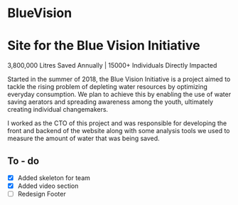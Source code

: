 # BlueVision

# Site for the Blue Vision Initiative

3,800,000 Litres Saved Annually | 15000+ Individuals Directly Impacted

Started in the summer of 2018, the Blue Vision Initiative is a project aimed to tackle the rising problem of depleting water resources by optimizing everyday consumption. We plan to achieve this by enabling the use of water saving aerators and spreading awareness among the youth, ultimately creating individual changemakers.

I worked as the CTO of this project and was responsible for developing the front and backend of the website along with some analysis tools we used to measure the amount of water that was being saved. 

## To - do


- [x] Added skeleton for team
- [x] Added video section
- [ ] Redesign Footer
